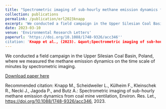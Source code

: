```yaml
---
title: "Spectrometric imaging of sub-hourly methane emission dynamics from coal mine ventilation"
collection: publications
permalink: /publication/erl2023knapp
excerpt: 'We conducted a field campaign in the Upper Silesian Coal Basin, Poland, where we measured the methane emission dynamics on the time scale of minutes by spectrometric imaging.'
date: 2023-03-10
venue: 'Environmental Research Letters'
paperurl: 'https://doi.org/10.1088/1748-9326/acc346''
citation: 'Knapp et al., (2023). &quot;Spectrometric imaging of sub-hourly methane emission dynamics from coal mine ventilation&quot; <i>Environ. Res. Let.</i>.'
---
```

We conducted a field campaign in the Upper Silesian Coal Basin, Poland, where we measured the methane emission dynamics on the time scale of minutes by spectrometric imaging.

[Download paper here](https://doi.org/10.1088/1748-9326/acc346)

Recommended citation: Knapp M., Scheidweiler L., Külheim F., Kleinschek R., Necki J., Jagoda P., and Butz A.: Spectrometric imaging of sub-hourly methane emission dynamics from coal mine ventilation, Environ. Res. Let., https://doi.org/10.1088/1748-9326/acc346, 2023.